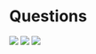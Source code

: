 # Questions
![](questions/clt_01.png)
![](questions/law_of_large_number_01.png)
![](questions/law_of_large_number_02.png)

